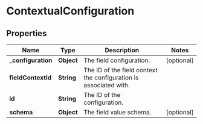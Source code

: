 # ContextualConfiguration

## Properties
Name | Type | Description | Notes
------------ | ------------- | ------------- | -------------
**_configuration** | **Object** | The field configuration. |  [optional]
**fieldContextId** | **String** | The ID of the field context the configuration is associated with. | 
**id** | **String** | The ID of the configuration. | 
**schema** | **Object** | The field value schema. |  [optional]
